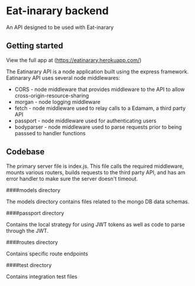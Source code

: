 # Eat-inarary backend

An API designed to be used with Eat-inarary

## Getting started

View the full app at (https://eatinarary.herokuapp.com/)

The Eatinarary API is a node application built using the express framework.  Eatinarary API uses several node middlewares:
* CORS - node middleware that provides middleware to the API to allow cross-origin-resource-sharing
* morgan - node logging middleware
* fetch - node middleware used to relay calls to a Edamam, a third party API
* passport - node middleware used for authenticating users
* bodyparser - node middleware used to parse requests prior to being passsed to handler functions

## Codebase

The primary server file is index.js.  This file calls the required middleware, mounts various routers, builds requests to the third party API, and has am error handler to make sure the server doesn't timeout.

####models directory

The models directory contains files related to the mongo DB data schemas. 

####passport directory

Contains the local strategy for using JWT tokens as well as code to parse through the JWT.

####routes directory

Contains specific route endpoints

####test directory

Contains integration test files
